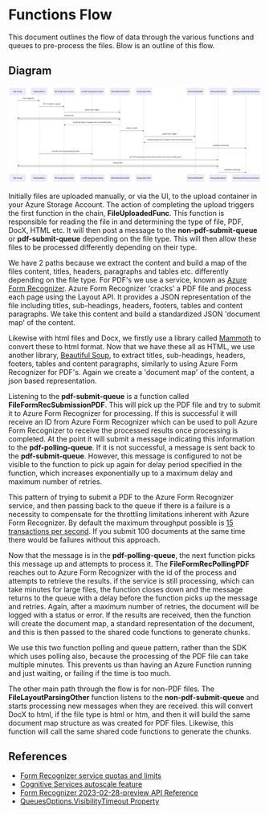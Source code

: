 # Functions Flow
This document outlines the flow of data through the various functions and queues to pre-process the files. Blow is an outline of this flow.

## Diagram
![Process Flow](images/func-flow.png)

Initially files are uploaded manually, or via the UI, to the upload container in your Azure Storage Account. The action of completing the upload triggers the first function in the chain, **FileUploadedFunc**. This function is responsible for reading the file in and determining the type of file, PDF, DocX, HTML etc. It will then post a message to the **non-pdf-submit-queue** or **pdf-submit-queue** depending on the file type. This will then allow these files to be processed differently depending on their type.

We have 2 paths because we extract the content and build a map of the files content, titles, headers, paragraphs and tables etc. differently depending on the file type. For PDF's we use a service, known as [Azure Form Recognizer](https://learn.microsoft.com/en-us/azure/applied-ai-services/form-recognizer/?view=form-recog-3.0.0). Azure Form Recognizer 'cracks' a PDF file and process each page using the Layout API. It provides a JSON representation of the file including titles, sub-headings, headers, footers, tables and content paragraphs. We take this content and build a standardized JSON 'document map' of the content. 

Likewise with html files and Docx, we firstly use a library called [Mammoth](https://pypi.org/project/mammoth/) to convert these to html format. Now that we have these all as HTML, we use another library, [Beautiful Soup](https://pypi.org/project/beautifulsoup4/), to extract titles, sub-headings, headers, footers, tables and content paragraphs, similarly to using Azure Form Recognizer for PDF's. Again we create a 'document map' of the content, a json based representation. 

Listening to the **pdf-submit-queue** is a function called **FileFormRecSubmissionPDF**. This will pick up the PDF file and try to submit it to Azure Form Recognizer for processing. If this is successful it will receive an ID from Azure Form Recognizer which can be used to poll Azure Form Recognizer to receive the processed results once processing is completed. At the point it will submit a message indicating this information to the **pdf-polling-queue**. If it is not successful, a message is sent back to the **pdf-submit-queue**. However, this message is configured to not be visible to the function to pick up again for delay period specified in the function, which increases exponentially up to a maximum delay and maximum number of retries.

This pattern of trying to submit a PDF to the Azure Form Recognizer service, and then passing back to the queue if there is a failure is a necessity to compensate for the throttling limitations inherent with Azure Form Recognizer. By default the maximum throughput possible is [15 transactions per second](https://learn.microsoft.com/en-us/azure/applied-ai-services/form-recognizer/service-limits?view=form-recog-3.0.0). If you submit 100 documents at the same time there would be failures without this approach. 

Now that the message is in the **pdf-polling-queue**, the next function picks this message up and attempts to process it. The **FileFormRecPollingPDF** reaches out to Azure Form Recognizer with the id of the process and attempts to retrieve the results. if the service is still processing, which can take minutes for large files, the function closes down and the message returns to the queue with a delay before the function picks up the message and retries. Again, after a maximum number of retries, the document will be logged with a status or error. If the results are received, then the function will create the document map, a standard representation of the document, and this is then passed to the shared code functions to generate chunks.

We use this two function polling and queue pattern, rather than the SDK which uses polling also, because the processing of the PDF file can take multiple minutes. This prevents us than having an Azure Function running and just waiting, or failing if the time is too much.

The other main path through the flow is for non-PDF files. The **FileLayoutParsingOther** function listens to the **non-pdf-submit-queue** and starts processing new messages when they are received. this will convert DocX to html, if the file type is html or htm, and then it will build the same document map structure as was created for PDF files. Likewise, this function will call the same shared code functions to generate the chunks.

## References
- [Form Recognizer service quotas and limits](https://learn.microsoft.com/en-us/azure/applied-ai-services/form-recognizer/service-limits?view=form-recog-3.0.0)
- [Cognitive Services autoscale feature](https://learn.microsoft.com/en-us/azure/cognitive-services/autoscale?tabs=portal)
- [Form Recognizer 2023-02-28-preview API Reference](https://westus.dev.cognitive.microsoft.com/docs/services/form-recognizer-api-2023-02-28-preview/operations/AnalyzeDocument)
- [QueuesOptions.VisibilityTimeout Property](https://learn.microsoft.com/en-us/dotnet/api/microsoft.azure.webjobs.host.queuesoptions.visibilitytimeout?view=azure-dotnet)
